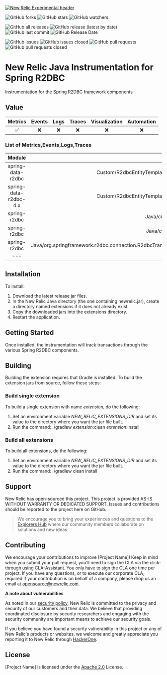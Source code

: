 [![New Relic Experimental header](https://github.com/newrelic/opensource-website/raw/master/src/images/categories/Experimental.png)](https://opensource.newrelic.com/oss-category/#new-relic-experimental)


![GitHub forks](https://img.shields.io/github/forks/newrelic-experimental/newrelic-java-spring-r2dbc?style=social)
![GitHub stars](https://img.shields.io/github/stars/newrelic-experimental/newrelic-java-spring-r2dbc?style=social)
![GitHub watchers](https://img.shields.io/github/watchers/newrelic-experimental/newrelic-java-spring-r2dbc?style=social)

![GitHub all releases](https://img.shields.io/github/downloads/newrelic-experimental/newrelic-java-spring-r2dbc/total)
![GitHub release (latest by date)](https://img.shields.io/github/v/release/newrelic-experimental/newrelic-java-spring-r2dbc)
![GitHub last commit](https://img.shields.io/github/last-commit/newrelic-experimental/newrelic-java-spring-r2dbc)
![GitHub Release Date](https://img.shields.io/github/release-date/newrelic-experimental/newrelic-java-spring-r2dbc)


![GitHub issues](https://img.shields.io/github/issues/newrelic-experimental/newrelic-java-spring-r2dbc)
![GitHub issues closed](https://img.shields.io/github/issues-closed/newrelic-experimental/newrelic-java-spring-r2dbc)
![GitHub pull requests](https://img.shields.io/github/issues-pr/newrelic-experimental/newrelic-java-spring-r2dbc)
![GitHub pull requests closed](https://img.shields.io/github/issues-pr-closed/newrelic-experimental/newrelic-java-spring-r2dbc)


# New Relic Java Instrumentation for Spring R2DBC

Instrumentation for the Spring R2DBC framework components

## Value

|Metrics | Events | Logs | Traces | Visualization | Automation |
|:-:|:-:|:-:|:-:|:-:|:-:|
|:white_check_mark:|:x:|:x:|:x:|:x:|:x:|


### List of Metrics,Events,Logs,Traces
|Module|Name | Type | Description |
|:-:|:-:|:-:|:-:|
|spring-data-r2dbc|Custom/R2dbcEntityTemplate/(Count,Delete,Exists,Insert,Select,Update) | Metric| Traces of org.springframework.data.r2dbc.core.R2dbcEntityTemplate methods|
|spring-data-r2dbc-4.x|Custom/R2dbcEntityTemplate/(Count,Delete,Exists,Insert,Select,Update) | Metric| Traces of org.springframework.data.r2dbc.core.R2dbcEntityTemplate methods|
|spring-r2dbc|Java/*class name*/rowsUpdated| Metric| Traces of implementers of org.springframework.r2dbc.core.UpdatedRowsFetchSpec|
|spring-r2dbc|Java/*class name*/(all,first,one)| Metric| Traces of implementers of org.springframework.r2dbc.core.RowsFetchSpec|
|spring-r2dbc|Java/org.springframework.r2dbc.connection.R2dbcTransactionManager/(doBegin,doCommit,doResume,doRollback,doSuspend)| Metric| Traces of org.springframework.r2dbc.connection.R2dbcTransactionManager|
|---|---|---|


## Installation

To install:

1. Download the latest release jar files.   
2. In the New Relic Java directory (the one containing newrelic.jar), create a directory named extensions if it does not already exist.
3. Copy the downloaded jars into the extensions directory.
4. Restart the application.

## Getting Started

Once installed, the instrumentation will track transactions through the various Spring R2DBC components.

## Building

Building the extension requires that Gradle is installed.
To build the extension jars from source, follow these steps:
### Build single extension
To build a single extension with name *extension*, do the following:
1. Set an environment variable *NEW_RELIC_EXTENSIONS_DIR* and set its value to the directory where you want the jar file built.
2. Run the command: ./gradlew *extension*:clean *extension*:install
### Build all extensions
To build all extensions, do the following:
1. Set an environment variable *NEW_RELIC_EXTENSIONS_DIR* and set its value to the directory where you want the jar file built.
2. Run the command: ./gradlew clean install

## Support

New Relic has open-sourced this project. This project is provided AS-IS WITHOUT WARRANTY OR DEDICATED SUPPORT. Issues and contributions should be reported to the project here on GitHub.

>We encourage you to bring your experiences and questions to the [Explorers Hub](https://discuss.newrelic.com) where our community members collaborate on solutions and new ideas.

## Contributing

We encourage your contributions to improve [Project Name]! Keep in mind when you submit your pull request, you'll need to sign the CLA via the click-through using CLA-Assistant. You only have to sign the CLA one time per project. If you have any questions, or to execute our corporate CLA, required if your contribution is on behalf of a company, please drop us an email at opensource@newrelic.com.

**A note about vulnerabilities**

As noted in our [security policy](../../security/policy), New Relic is committed to the privacy and security of our customers and their data. We believe that providing coordinated disclosure by security researchers and engaging with the security community are important means to achieve our security goals.

If you believe you have found a security vulnerability in this project or any of New Relic's products or websites, we welcome and greatly appreciate you reporting it to New Relic through [HackerOne](https://hackerone.com/newrelic).

## License

[Project Name] is licensed under the [Apache 2.0](http://apache.org/licenses/LICENSE-2.0.txt) License.
